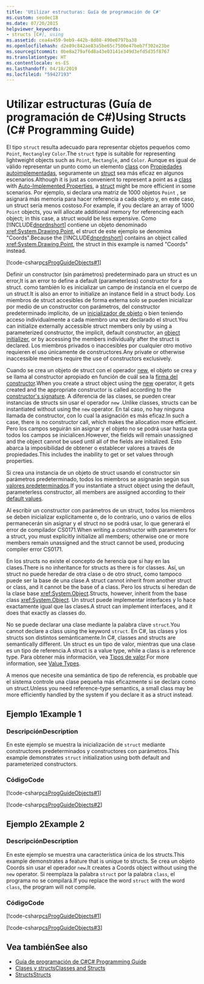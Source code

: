 ```yaml
---
title: 'Utilizar estructuras: Guía de programación de C#'
ms.custom: seodec18
ms.date: 07/20/2015
helpviewer_keywords:
- structs [C#], using
ms.assetid: cea4a459-9eb9-442b-8d08-490e0797ba38
ms.openlocfilehash: d2e89c842ae83a5be65c7500e47beb7f302e23be
ms.sourcegitcommit: 0be8a279af6d8a43e03141e349d3efd5d35f8767
ms.translationtype: HT
ms.contentlocale: es-ES
ms.lasthandoff: 04/18/2019
ms.locfileid: "59427193"
---
```

# <a name="using-structs-c-programming-guide"></a><span data-ttu-id="9145b-102">Utilizar estructuras (Guía de programación de C#)</span><span class="sxs-lookup"><span data-stu-id="9145b-102">Using Structs (C# Programming Guide)</span></span>
<span data-ttu-id="9145b-103">El tipo `struct` resulta adecuado para representar objetos pequeños como `Point`, `Rectangle`y `Color`.</span><span class="sxs-lookup"><span data-stu-id="9145b-103">The `struct` type is suitable for representing lightweight objects such as `Point`, `Rectangle`, and `Color`.</span></span> <span data-ttu-id="9145b-104">Aunque es igual de válido representar un punto como un elemento [class](../../../csharp/language-reference/keywords/class.md) con [Propiedades autoimplementadas](../../../csharp/programming-guide/classes-and-structs/auto-implemented-properties.md), seguramente un [struct](../../../csharp/language-reference/keywords/struct.md) sea más eficaz en algunos escenarios.</span><span class="sxs-lookup"><span data-stu-id="9145b-104">Although it is just as convenient to represent a point as a [class](../../../csharp/language-reference/keywords/class.md) with [Auto-Implemented Properties](../../../csharp/programming-guide/classes-and-structs/auto-implemented-properties.md), a [struct](../../../csharp/language-reference/keywords/struct.md) might be more efficient in some scenarios.</span></span> <span data-ttu-id="9145b-105">Por ejemplo, si declara una matriz de 1000 objetos `Point` , se asignará más memoria para hacer referencia a cada objeto y, en este caso, un struct sería menos costoso.</span><span class="sxs-lookup"><span data-stu-id="9145b-105">For example, if you declare an array of 1000 `Point` objects, you will allocate additional memory for referencing each object; in this case, a struct would be less expensive.</span></span> <span data-ttu-id="9145b-106">Como [!INCLUDE[dnprdnshort](~/includes/dnprdnshort-md.md)] contiene un objeto denominado <xref:System.Drawing.Point>, el struct de este ejemplo se denomina "Coords".</span><span class="sxs-lookup"><span data-stu-id="9145b-106">Because the [!INCLUDE[dnprdnshort](~/includes/dnprdnshort-md.md)] contains an object called <xref:System.Drawing.Point>, the struct in this example is named "Coords" instead.</span></span>  
  
 [!code-csharp[csProgGuideObjects#1](~/samples/snippets/csharp/VS_Snippets_VBCSharp/csProgGuideObjects/CS/Objects.cs#1)]  
  
 <span data-ttu-id="9145b-107">Definir un constructor (sin parámetros) predeterminado para un struct es un error,</span><span class="sxs-lookup"><span data-stu-id="9145b-107">It is an error to define a default (parameterless) constructor for a struct.</span></span> <span data-ttu-id="9145b-108">como también lo es inicializar un campo de instancia en el cuerpo de un struct.</span><span class="sxs-lookup"><span data-stu-id="9145b-108">It is also an error to initialize an instance field in a struct body.</span></span> <span data-ttu-id="9145b-109">Los miembros de struct accesibles de forma externa solo se pueden inicializar por medio de un constructor con parámetros, del constructor predeterminado implícito, de un [inicializador de objeto](../../../csharp/programming-guide/classes-and-structs/object-and-collection-initializers.md) o bien teniendo acceso individualmente a cada miembro una vez declarado el struct.</span><span class="sxs-lookup"><span data-stu-id="9145b-109">You can initialize externally accessible struct members only by using a parameterized constructor, the implicit, default constructor, an [object initializer](../../../csharp/programming-guide/classes-and-structs/object-and-collection-initializers.md), or by accessing the members individually after the struct is declared.</span></span> <span data-ttu-id="9145b-110">Los miembros privados o inaccesibles por cualquier otro motivo requieren el uso únicamente de constructores.</span><span class="sxs-lookup"><span data-stu-id="9145b-110">Any private or otherwise inaccessible members require the use of constructors exclusively.</span></span>
  
 <span data-ttu-id="9145b-111">Cuando se crea un objeto de struct con el operador [new](../../../csharp/language-reference/keywords/new.md), el objeto se crea y se llama al constructor apropiado en función de cuál sea la [firma del constructor](../../../csharp/programming-guide/classes-and-structs/constructors.md#constructor-syntax).</span><span class="sxs-lookup"><span data-stu-id="9145b-111">When you create a struct object using the [new](../../../csharp/language-reference/keywords/new.md) operator, it gets created and the appropriate constructor is called according to the [constructor's signature](../../../csharp/programming-guide/classes-and-structs/constructors.md#constructor-syntax).</span></span> <span data-ttu-id="9145b-112">A diferencia de las clases, se pueden crear instancias de structs sin usar el operador `new` .</span><span class="sxs-lookup"><span data-stu-id="9145b-112">Unlike classes, structs can be instantiated without using the `new` operator.</span></span> <span data-ttu-id="9145b-113">En tal caso, no hay ninguna llamada de constructor, con lo cual la asignación es más eficaz.</span><span class="sxs-lookup"><span data-stu-id="9145b-113">In such a case, there is no constructor call, which makes the allocation more efficient.</span></span> <span data-ttu-id="9145b-114">Pero los campos seguirán sin asignar y el objeto no se podrá usar hasta que todos los campos se inicialicen.</span><span class="sxs-lookup"><span data-stu-id="9145b-114">However, the fields will remain unassigned and the object cannot be used until all of the fields are initialized.</span></span> <span data-ttu-id="9145b-115">Esto abarca la imposibilidad de obtener o establecer valores a través de propiedades.</span><span class="sxs-lookup"><span data-stu-id="9145b-115">This includes the inability to get or set values through properties.</span></span>
 
 <span data-ttu-id="9145b-116">Si crea una instancia de un objeto de struct usando el constructor sin parámetros predeterminado, todos los miembros se asignarán según sus [valores predeterminados](../../../csharp/programming-guide/statements-expressions-operators/default-value-expressions.md).</span><span class="sxs-lookup"><span data-stu-id="9145b-116">If you instantiate a struct object using the default, parameterless constructor, all members are assigned according to their [default values](../../../csharp/programming-guide/statements-expressions-operators/default-value-expressions.md).</span></span>
  
 <span data-ttu-id="9145b-117">Al escribir un constructor con parámetros de un struct, todos los miembros se deben inicializar explícitamente o, de lo contrario, uno o varios de ellos permanecerán sin asignar y el struct no se podrá usar, lo que generará el error de compilador CS0171.</span><span class="sxs-lookup"><span data-stu-id="9145b-117">When writing a constructor with parameters for a struct, you must explicitly initialize all members; otherwise one or more members remain unassigned and the struct cannot be used, producing compiler error CS0171.</span></span>  
  
 <span data-ttu-id="9145b-118">En los structs no existe el concepto de herencia que sí hay en las clases.</span><span class="sxs-lookup"><span data-stu-id="9145b-118">There is no inheritance for structs as there is for classes.</span></span> <span data-ttu-id="9145b-119">Así, un struct no puede heredar de otra clase o de otro struct, como tampoco puede ser la base de una clase.</span><span class="sxs-lookup"><span data-stu-id="9145b-119">A struct cannot inherit from another struct or class, and it cannot be the base of a class.</span></span> <span data-ttu-id="9145b-120">Pero los structs sí heredan de la clase base <xref:System.Object>.</span><span class="sxs-lookup"><span data-stu-id="9145b-120">Structs, however, inherit from the base class <xref:System.Object>.</span></span> <span data-ttu-id="9145b-121">Un struct puede implementar interfaces y lo hace exactamente igual que las clases.</span><span class="sxs-lookup"><span data-stu-id="9145b-121">A struct can implement interfaces, and it does that exactly as classes do.</span></span>  
  
 <span data-ttu-id="9145b-122">No se puede declarar una clase mediante la palabra clave `struct`.</span><span class="sxs-lookup"><span data-stu-id="9145b-122">You cannot declare a class using the keyword `struct`.</span></span> <span data-ttu-id="9145b-123">En C#, las clases y los structs son distintos semánticamente.</span><span class="sxs-lookup"><span data-stu-id="9145b-123">In C#, classes and structs are semantically different.</span></span> <span data-ttu-id="9145b-124">Un struct es un tipo de valor, mientras que una clase es un tipo de referencia.</span><span class="sxs-lookup"><span data-stu-id="9145b-124">A struct is a value type, while a class is a reference type.</span></span> <span data-ttu-id="9145b-125">Para obtener más información, vea [Tipos de valor](../../../csharp/language-reference/keywords/value-types.md).</span><span class="sxs-lookup"><span data-stu-id="9145b-125">For more information, see [Value Types](../../../csharp/language-reference/keywords/value-types.md).</span></span>  
  
 <span data-ttu-id="9145b-126">A menos que necesite una semántica de tipo de referencia, es probable que el sistema controle una clase pequeña más eficazmente si se declara como un struct.</span><span class="sxs-lookup"><span data-stu-id="9145b-126">Unless you need reference-type semantics, a small class may be more efficiently handled by the system if you declare it as a struct instead.</span></span>  
  
## <a name="example-1"></a><span data-ttu-id="9145b-127">Ejemplo 1</span><span class="sxs-lookup"><span data-stu-id="9145b-127">Example 1</span></span>  
  
### <a name="description"></a><span data-ttu-id="9145b-128">Descripción</span><span class="sxs-lookup"><span data-stu-id="9145b-128">Description</span></span>  
 <span data-ttu-id="9145b-129">En este ejemplo se muestra la inicialización de `struct` mediante constructores predeterminados y constructores con parámetros.</span><span class="sxs-lookup"><span data-stu-id="9145b-129">This example demonstrates `struct` initialization using both default and parameterized constructors.</span></span>  
  
### <a name="code"></a><span data-ttu-id="9145b-130">Código</span><span class="sxs-lookup"><span data-stu-id="9145b-130">Code</span></span>  
 [!code-csharp[csProgGuideObjects#1](~/samples/snippets/csharp/VS_Snippets_VBCSharp/csProgGuideObjects/CS/Objects.cs#1)]  
  
 [!code-csharp[csProgGuideObjects#2](~/samples/snippets/csharp/VS_Snippets_VBCSharp/csProgGuideObjects/CS/Objects.cs#2)]  
  
## <a name="example-2"></a><span data-ttu-id="9145b-131">Ejemplo 2</span><span class="sxs-lookup"><span data-stu-id="9145b-131">Example 2</span></span>  
  
### <a name="description"></a><span data-ttu-id="9145b-132">Descripción</span><span class="sxs-lookup"><span data-stu-id="9145b-132">Description</span></span>  
 <span data-ttu-id="9145b-133">En este ejemplo se muestra una característica única de los structs.</span><span class="sxs-lookup"><span data-stu-id="9145b-133">This example demonstrates a feature that is unique to structs.</span></span> <span data-ttu-id="9145b-134">Se crea un objeto Coords sin usar el operador `new`.</span><span class="sxs-lookup"><span data-stu-id="9145b-134">It creates a Coords object without using the `new` operator.</span></span> <span data-ttu-id="9145b-135">Si reemplaza la palabra `struct` por la palabra `class`, el programa no se compilará.</span><span class="sxs-lookup"><span data-stu-id="9145b-135">If you replace the word `struct` with the word `class`, the program will not compile.</span></span>  
  
### <a name="code"></a><span data-ttu-id="9145b-136">Código</span><span class="sxs-lookup"><span data-stu-id="9145b-136">Code</span></span>  
 [!code-csharp[csProgGuideObjects#1](~/samples/snippets/csharp/VS_Snippets_VBCSharp/csProgGuideObjects/CS/Objects.cs#1)]  
  
 [!code-csharp[csProgGuideObjects#3](~/samples/snippets/csharp/VS_Snippets_VBCSharp/csProgGuideObjects/CS/Objects.cs#3)]  
  
## <a name="see-also"></a><span data-ttu-id="9145b-137">Vea también</span><span class="sxs-lookup"><span data-stu-id="9145b-137">See also</span></span>

- [<span data-ttu-id="9145b-138">Guía de programación de C#</span><span class="sxs-lookup"><span data-stu-id="9145b-138">C# Programming Guide</span></span>](../../../csharp/programming-guide/index.md)
- [<span data-ttu-id="9145b-139">Clases y structs</span><span class="sxs-lookup"><span data-stu-id="9145b-139">Classes and Structs</span></span>](../../../csharp/programming-guide/classes-and-structs/index.md)
- [<span data-ttu-id="9145b-140">Structs</span><span class="sxs-lookup"><span data-stu-id="9145b-140">Structs</span></span>](../../../csharp/programming-guide/classes-and-structs/structs.md)
